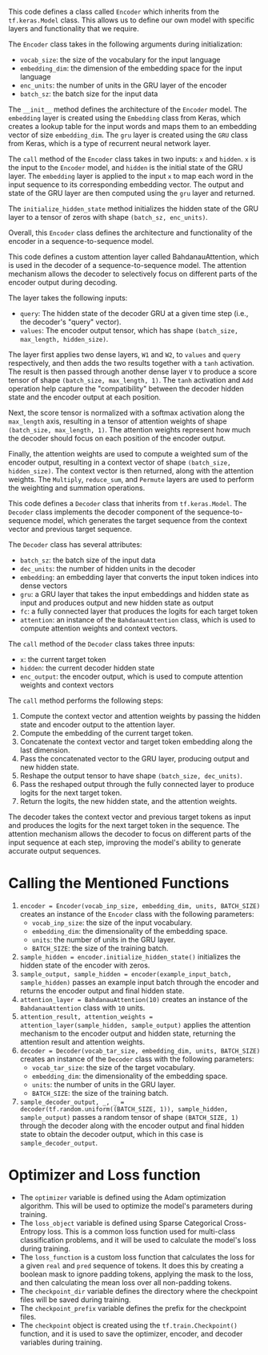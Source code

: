 This code defines a class called `Encoder` which inherits from the `tf.keras.Model` class. This allows us to define our own model with specific layers and functionality that we require.

The `Encoder` class takes in the following arguments during initialization:

- `vocab_size`: the size of the vocabulary for the input language
- `embedding_dim`: the dimension of the embedding space for the input language
- `enc_units`: the number of units in the GRU layer of the encoder
- `batch_sz`: the batch size for the input data

The `__init__` method defines the architecture of the `Encoder` model. The `embedding` layer is created using the `Embedding` class from Keras, which creates a lookup table for the input words and maps them to an embedding vector of size `embedding_dim`. The `gru` layer is created using the `GRU` class from Keras, which is a type of recurrent neural network layer.

The `call` method of the `Encoder` class takes in two inputs: `x` and `hidden`. `x` is the input to the `Encoder` model, and `hidden` is the initial state of the GRU layer. The `embedding` layer is applied to the input `x` to map each word in the input sequence to its corresponding embedding vector. The output and state of the GRU layer are then computed using the `gru` layer and returned.

The `initialize_hidden_state` method initializes the hidden state of the GRU layer to a tensor of zeros with shape `(batch_sz, enc_units)`.

Overall, this `Encoder` class defines the architecture and functionality of the encoder in a sequence-to-sequence model.





This code defines a custom attention layer called BahdanauAttention, which is used in the decoder of a sequence-to-sequence model. The attention mechanism allows the decoder to selectively focus on different parts of the encoder output during decoding.

The layer takes the following inputs:

- `query`: The hidden state of the decoder GRU at a given time step (i.e., the decoder's "query" vector).
- `values`: The encoder output tensor, which has shape `(batch_size, max_length, hidden_size)`.

The layer first applies two dense layers, `W1` and `W2`, to `values` and `query` respectively, and then adds the two results together with a `tanh` activation. The result is then passed through another dense layer `V` to produce a score tensor of shape `(batch_size, max_length, 1)`. The `tanh` activation and `Add` operation help capture the "compatibility" between the decoder hidden state and the encoder output at each position.

Next, the score tensor is normalized with a softmax activation along the `max_length` axis, resulting in a tensor of attention weights of shape `(batch_size, max_length, 1)`. The attention weights represent how much the decoder should focus on each position of the encoder output.

Finally, the attention weights are used to compute a weighted sum of the encoder output, resulting in a context vector of shape `(batch_size, hidden_size)`. The context vector is then returned, along with the attention weights. The `Multiply`, `reduce_sum`, and `Permute` layers are used to perform the weighting and summation operations.





This code defines a `Decoder` class that inherits from `tf.keras.Model`. The `Decoder` class implements the decoder component of the sequence-to-sequence model, which generates the target sequence from the context vector and previous target sequence.

The `Decoder` class has several attributes:

- `batch_sz`: the batch size of the input data
- `dec_units`: the number of hidden units in the decoder
- `embedding`: an embedding layer that converts the input token indices into dense vectors
- `gru`: a GRU layer that takes the input embeddings and hidden state as input and produces output and new hidden state as output
- `fc`: a fully connected layer that produces the logits for each target token
- `attention`: an instance of the `BahdanauAttention` class, which is used to compute attention weights and context vectors.

The `call` method of the `Decoder` class takes three inputs:

- `x`: the current target token
- `hidden`: the current decoder hidden state
- `enc_output`: the encoder output, which is used to compute attention weights and context vectors

The `call` method performs the following steps:

1. Compute the context vector and attention weights by passing the hidden state and encoder output to the attention layer.
2. Compute the embedding of the current target token.
3. Concatenate the context vector and target token embedding along the last dimension.
4. Pass the concatenated vector to the GRU layer, producing output and new hidden state.
5. Reshape the output tensor to have shape `(batch_size, dec_units)`.
6. Pass the reshaped output through the fully connected layer to produce logits for the next target token.
7. Return the logits, the new hidden state, and the attention weights.

The decoder takes the context vector and previous target tokens as input and produces the logits for the next target token in the sequence. The attention mechanism allows the decoder to focus on different parts of the input sequence at each step, improving the model's ability to generate accurate output sequences.



# Calling the Mentioned Functions #

1. `encoder = Encoder(vocab_inp_size, embedding_dim, units, BATCH_SIZE)` creates an instance of the `Encoder` class with the following parameters:
   - `vocab_inp_size`: the size of the input vocabulary.
   - `embedding_dim`: the dimensionality of the embedding space.
   - `units`: the number of units in the GRU layer.
   - `BATCH_SIZE`: the size of the training batch.
2. `sample_hidden = encoder.initialize_hidden_state()` initializes the hidden state of the encoder with zeros.
3. `sample_output, sample_hidden = encoder(example_input_batch, sample_hidden)` passes an example input batch through the encoder and returns the encoder output and final hidden state.
4. `attention_layer = BahdanauAttention(10)` creates an instance of the `BahdanauAttention` class with `10` units.
5. `attention_result, attention_weights = attention_layer(sample_hidden, sample_output)` applies the attention mechanism to the encoder output and hidden state, returning the attention result and attention weights.
6. `decoder = Decoder(vocab_tar_size, embedding_dim, units, BATCH_SIZE)` creates an instance of the `Decoder` class with the following parameters:
   - `vocab_tar_size`: the size of the target vocabulary.
   - `embedding_dim`: the dimensionality of the embedding space.
   - `units`: the number of units in the GRU layer.
   - `BATCH_SIZE`: the size of the training batch.
7. `sample_decoder_output, _, _ = decoder(tf.random.uniform((BATCH_SIZE, 1)), sample_hidden, sample_output)` passes a random tensor of shape `(BATCH_SIZE, 1)` through the decoder along with the encoder output and final hidden state to obtain the decoder output, which in this case is `sample_decoder_output`.



# Optimizer and Loss function #

- The `optimizer` variable is defined using the Adam optimization algorithm. This will be used to optimize the model's parameters during training.
- The `loss_object` variable is defined using Sparse Categorical Cross-Entropy loss. This is a common loss function used for multi-class classification problems, and it will be used to calculate the model's loss during training.
- The `loss_function` is a custom loss function that calculates the loss for a given `real` and `pred` sequence of tokens. It does this by creating a boolean mask to ignore padding tokens, applying the mask to the loss, and then calculating the mean loss over all non-padding tokens.
- The `checkpoint_dir` variable defines the directory where the checkpoint files will be saved during training.
- The `checkpoint_prefix` variable defines the prefix for the checkpoint files.
- The `checkpoint` object is created using the `tf.train.Checkpoint()` function, and it is used to save the optimizer, encoder, and decoder variables during training.